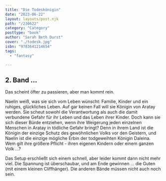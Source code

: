 ```yaml
---
title: "Die Todeskönigin"
date: "2023-06-22"
layout: layouts/post.njk
path: "/230622"
category: "Category"
posttype: "book"
author: "Sarah Beth Durst"
cover: "./todesk.jpg"
isbn: "9783641214654"
tags:
  - "fantasy"

---
```

## 2. Band ...

Das scheint öfter zu passieren, aber man kommt rein.

Naelin weiß, was sie sich vom Leben wünscht: Familie, Kinder und ein ruhiges, glückliches Leben. Auf gar keinen Fall will sie Königin von Aratay werden. Sie scheut sowohl die Verantwortung als auch die damit verbundene Gefahr für ihr Leben und das Leben ihrer Kinder. Doch kann sie sich dieser Bürde entziehen, wenn ihre Weigerung jeden einzelnen Menschen in Aratay in tödliche Gefahr bringt? Denn in ihrem Land ist die Königin der einzige Schutz des gewöhnlichen Volks vor den Geistern, und Naelin ist die einzige mögliche Erbin der todgeweihten Königin Daleina. Wem gilt ihre größere Pflicht - ihren eigenen Kindern oder einem ganzen Volk ...?

Das Setup erschließt sich einem schnell, aber leider kommt dann nicht mehr viel. Die Spannung ist überschaubar, und am Ende gewinnen ... die Guten (mit einem kleinen Cliffhänger). Die anderen Bände müssen nicht auch noch sein.
